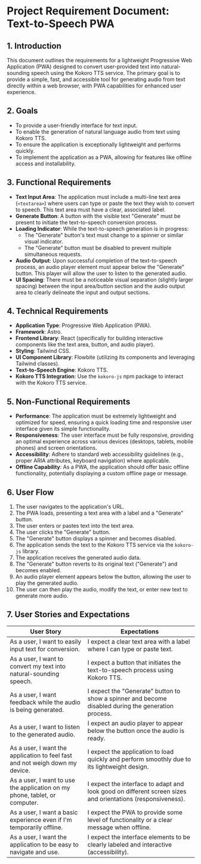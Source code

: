 # Project Requirement Document: Text-to-Speech PWA

## 1. Introduction

This document outlines the requirements for a lightweight Progressive Web Application (PWA) designed to convert user-provided text into natural-sounding speech using the Kokoro TTS service. The primary goal is to provide a simple, fast, and accessible tool for generating audio from text directly within a web browser, with PWA capabilities for enhanced user experience.

## 2. Goals

- To provide a user-friendly interface for text input.
- To enable the generation of natural language audio from text using Kokoro TTS.
- To ensure the application is exceptionally lightweight and performs quickly.
- To implement the application as a PWA, allowing for features like offline access and installability.

## 3. Functional Requirements

- **Text Input Area**: The application must include a multi-line text area (`<textarea>`) where users can type or paste the text they wish to convert to speech. This text area must have a clear, associated label.
- **Generate Button**: A button with the visible text "Generate" must be present to initiate the text-to-speech conversion process.
- **Loading Indicator**: While the text-to-speech generation is in progress:
  - The "Generate" button's text must change to a spinner or similar visual indicator.
  - The "Generate" button must be disabled to prevent multiple simultaneous requests.
- **Audio Output**: Upon successful completion of the text-to-speech process, an audio player element must appear below the "Generate" button. This player will allow the user to listen to the generated audio.
- **UI Spacing**: There must be a noticeable visual separation (slightly larger spacing) between the input area/button section and the audio output area to clearly delineate the input and output sections.

## 4. Technical Requirements

- **Application Type**: Progressive Web Application (PWA).
- **Framework**: Astro.
- **Frontend Library**: React (specifically for building interactive components like the text area, button, and audio player).
- **Styling**: Tailwind CSS.
- **UI Component Library**: Flowbite (utilizing its components and leveraging Tailwind classes).
- **Text-to-Speech Engine**: Kokoro TTS.
- **Kokoro TTS Integration**: Use the `kokoro-js` npm package to interact with the Kokoro TTS service.

## 5. Non-Functional Requirements

- **Performance**: The application must be extremely lightweight and optimized for speed, ensuring a quick loading time and responsive user interface given its simple functionality.
- **Responsiveness**: The user interface must be fully responsive, providing an optimal experience across various devices (desktops, tablets, mobile phones) and screen orientations.
- **Accessibility**: Adhere to standard web accessibility guidelines (e.g., proper ARIA attributes, keyboard navigation) where applicable.
- **Offline Capability**: As a PWA, the application should offer basic offline functionality, potentially displaying a custom offline page or message.

## 6. User Flow

1. The user navigates to the application's URL.
2. The PWA loads, presenting a text area with a label and a "Generate" button.
3. The user enters or pastes text into the text area.
4. The user clicks the "Generate" button.
5. The "Generate" button displays a spinner and becomes disabled.
6. The application sends the text to the Kokoro TTS service via the `kokoro-js` library.
7. The application receives the generated audio data.
8. The "Generate" button reverts to its original text ("Generate") and becomes enabled.
9. An audio player element appears below the button, allowing the user to play the generated audio.
10. The user can then play the audio, modify the text, or enter new text to generate more audio.

## 7. User Stories and Expectations

| **User Story** | **Expectations** |
|-----------------|------------------|
| As a user, I want to easily input text for conversion. | I expect a clear text area with a label where I can type or paste text. |
| As a user, I want to convert my text into natural-sounding speech. | I expect a button that initiates the text-to-speech process using Kokoro TTS. |
| As a user, I want feedback while the audio is being generated. | I expect the "Generate" button to show a spinner and become disabled during the generation process. |
| As a user, I want to listen to the generated audio. | I expect an audio player to appear below the button once the audio is ready. |
| As a user, I want the application to feel fast and not weigh down my device. | I expect the application to load quickly and perform smoothly due to its lightweight design. |
| As a user, I want to use the application on my phone, tablet, or computer. | I expect the interface to adapt and look good on different screen sizes and orientations (responsiveness). |
| As a user, I want a basic experience even if I'm temporarily offline. | I expect the PWA to provide some level of functionality or a clear message when offline. |
| As a user, I want the application to be easy to navigate and use. | I expect the interface elements to be clearly labeled and interactive (accessibility). |
